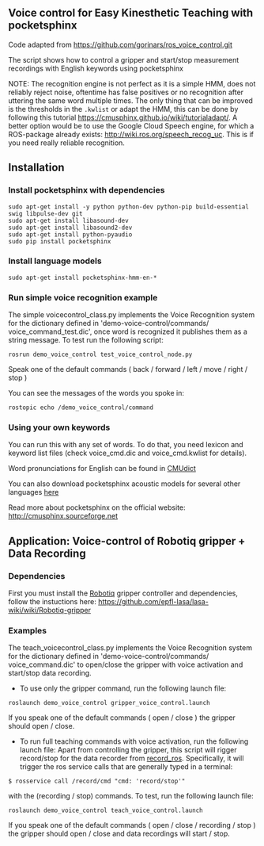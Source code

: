 ## Voice control for Easy Kinesthetic Teaching with pocketsphinx

Code adapted from https://github.com/gorinars/ros_voice_control.git

The script shows how to control a gripper and start/stop measurement recordings with English keywords using pocketsphinx

NOTE: The recognition engine is not perfect as it is a simple HMM, does not reliably reject noise, oftentime has false positives or no recognition after uttering the same word multiple times. The only thing that can be improved is the thresholds in the `.kwlist` or adapt the HMM, this can be done by following this tutorial https://cmusphinx.github.io/wiki/tutorialadapt/. A better option would be to use the Google Cloud Speech engine, for which a ROS-package already exists: http://wiki.ros.org/speech_recog_uc. This is if you need really reliable recognition.

## Installation

### Install pocketsphinx with dependencies
```
sudo apt-get install -y python python-dev python-pip build-essential swig libpulse-dev git
sudo apt-get install libasound-dev
sudo apt-get install libasound2-dev
sudo apt-get install python-pyaudio
sudo pip install pocketsphinx
```

### Install language models
```
sudo apt-get install pocketsphinx-hmm-en-*
```

### Run simple voice recognition example 
The simple voicecontrol_class.py implements the Voice Recognition system for the dictionary defined in 'demo-voice-control/commands/
voice_command_test.dic', once word is recognized it publishes them as a string message. To test run the following script:

```
rosrun demo_voice_control test_voice_control_node.py
```
Speak one of the default commands ( back / forward / left / move / right / stop )

You can see the messages of the words you spoke in:
```
rostopic echo /demo_voice_control/command
```
### Using your own keywords

You can run this with any set of words. To do that, you need lexicon and keyword list files
(check voice_cmd.dic and voice_cmd.kwlist for details). 

Word pronunciations for English can be found in 
[CMUdict](https://sourceforge.net/projects/cmusphinx/files/G2P%20Models/phonetisaurus-cmudict-split.tar.gz)

You can also download pocketsphinx acoustic models for several other languages [here](https://sourceforge.net/projects/cmusphinx/files/)

Read more about pocketsphinx on the official website: http://cmusphinx.sourceforge.net


## Application: Voice-control of Robotiq gripper + Data Recording

### Dependencies
First you must install the [Robotiq](http://wiki.ros.org/robotiq) gripper controller and dependencies, follow the instuctions here: https://github.com/epfl-lasa/lasa-wiki/wiki/Robotiq-gripper

### Examples
The teach_voicecontrol_class.py implements the Voice Recognition system for the dictionary defined in 'demo-voice-control/commands/
voice_command.dic' to open/close the gripper with voice activation and start/stop data recording.  

- To use only the gripper command, run the following launch file:
```
roslaunch demo_voice_control gripper_voice_control.launch
```
If you speak one of the default commands ( open / close ) the gripper should open / close.

- To run full teaching commands with voice activation, run the following launch file:
Apart from controlling the gripper, this script will rigger record/stop for the data recorder from [record_ros](https://github.com/epfl-lasa/record_ros). Specifically, it will trigger the ros service calls that are generally typed in a terminal:
```
$ rosservice call /record/cmd "cmd: 'record/stop'"

```
with the (recording / stop) commands. To test, run the following launch file: 
```
roslaunch demo_voice_control teach_voice_control.launch
```
If you speak one of the default commands ( open / close / recording / stop ) the gripper should open / close and data recordings will start / stop.
